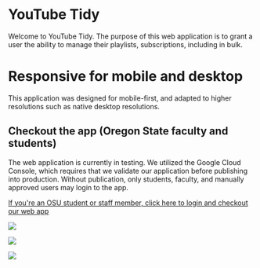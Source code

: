 # YouTube Tidy

Welcome to YouTube Tidy. The purpose of this web application is to grant a user the ability to manage their playlists, subscriptions, including in bulk.

# Responsive for mobile and desktop

This application was designed for mobile-first, and adapted to higher resolutions such as native desktop resolutions.

## Checkout the app (Oregon State faculty and students)

The web application is currently in testing. We utilized the Google Cloud Console, which requires that we validate our application before publishing into production. Without publication, only students, faculty, and manually approved users may login to the app.

[If you're an OSU student or staff member, click here to login and checkout our web app](https://youtubetidy.netlify.app/)

![](https://i.ibb.co/rwDCgQB/Screenshot-2024-03-29-at-16-22-55-You-Tube-Tidy.png)

![](https://i.ibb.co/RPVfLXv/Screenshot-2024-03-29-at-16-25-11-You-Tube-Tidy.png)

![](https://i.ibb.co/kxZmFxn/Screenshot-2024-03-29-at-16-26-17-You-Tube-Tidy.png)
